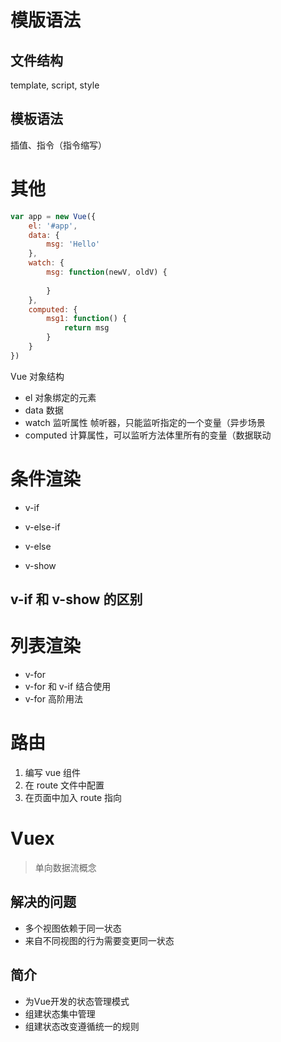 # 模版语法

## 文件结构

template, script, style

## 模板语法

插值、指令（指令缩写）

# 其他

```javascript
var app = new Vue({
    el: '#app',
    data: {
        msg: 'Hello'
    },
    watch: {
        msg: function(newV, oldV) {
            
        }
    },
    computed: {
        msg1: function() {
            return msg
        }
    }
})
```



Vue 对象结构

* el 对象绑定的元素
* data 数据
* watch 监听属性 帧听器，只能监听指定的一个变量（异步场景
* computed  计算属性，可以监听方法体里所有的变量（数据联动

# 条件渲染

* v-if

* v-else-if

* v-else

* v-show

## v-if 和 v-show 的区别

# 列表渲染

* v-for
* v-for 和 v-if 结合使用
* v-for 高阶用法

# 路由

1. 编写 vue 组件
2. 在 route 文件中配置
3. 在页面中加入 route 指向

# Vuex

> 单向数据流概念

## 解决的问题

* 多个视图依赖于同一状态
* 来自不同视图的行为需要变更同一状态

## 简介

* 为Vue开发的状态管理模式
* 组建状态集中管理
* 组建状态改变遵循统一的规则